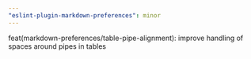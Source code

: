 ```yaml
---
"eslint-plugin-markdown-preferences": minor
---
```


feat(markdown-preferences/table-pipe-alignment): improve handling of spaces around pipes in tables
